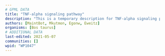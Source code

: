 ```yaml
---
# GPML DATA
title: "TNF-alpha signaling pathway"
description: "This is a temporary description for TNF-alpha signaling pathway"
authors: [MaintBot, Mkutmon, Egonw, Eweitz]
organisms: [Bos taurus]
# ADDITIONAL DATA
last-edited: 2021-05-07
communities: []
wpid: "WP1047"
---
```

